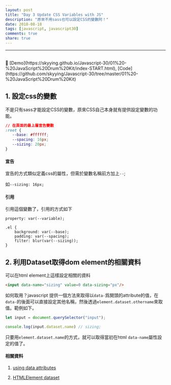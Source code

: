 ```yaml
---
layout: post
title: "Day 3 Update CSS Variables with JS"
description: "原來不用sass也可以設定CSS的變數阿！"
date: 2018-08-18
tags: [javascript, javascript30]
comments: true
share: true
---
```


---

<br>
🥁 [Demo](https://skyying.github.io/Javascript-30/01%20-%20JavaScript%20Drum%20Kit/index-START.html), [Code](https://github.com/skyying/Javascript-30/tree/master/01%20-%20JavaScript%20Drum%20Kit)

## 1. 設定css的變數



不是只有sass才能設定CSS的變數，原來CSS自己本身就有提供設定變數的功能。

```css
// 在頁面的最上層宣告變數
:root {
   --base: #ffffff;
   --spacing: 16px;
   --sizing: 20px;
}
```



#### 宣告

宣告的方式類似定義css的屬性，但需於變數名稱前方加上`--`;

如`--sizing: 16px;`



#### 引用

引用這個變數了，引用的方式如下

`property: var(--variable);`

```
.el {
    background: var(--base);
    padding: var(--spacing);
    filter: blur(var(--sizing));
}
```



## 2. 利用Dataset取得dom element的相關資料

可以在html element上這樣設定相關的資料

```html
<input data-name="sizing" value=0 data-sizing="px"/>
```



如何取用？javascript 提供一個方法來取得以`data-`爲開頭的attribute的值，在`data-`的後面可以直接設定其他名稱，然後透過`element.dataset.othername`來取值。範例如下。



```javascript
let input = document.querySelector("input");

console.log(input.dataset.name) // sizing;

```

只要用`element.dataset.name`的方式，就可以取得當初在html `data-name`屬性設定的值了。



#### 相關資料

1. [using data attributes](https://developer.mozilla.org/en-US/docs/Learn/HTML/Howto/Use_data_attributes) 

2. [HTMLElement dataset](https://developer.mozilla.org/zh-TW/docs/Web/API/HTMLElement/dataset)

   
